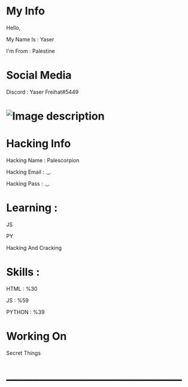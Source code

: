 # My Info

Hello, 

My Name Is : Yaser

I'm From : Palestine

# Social Media 

Discord : Yaser Freihat#5449

# ![Image description](https://raw.githubusercontent.com/Yaser-Freihat/Yaser-Freihat/main/Rainbow%20Line.gif)

# Hacking Info 

Hacking Name : Palescorpion

Hacking Email : ._.

Hacking Pass : ._.

# Learning : 

JS 

PY 

Hacking And Cracking

# Skills : 

HTML : %30

JS : %59

PYTHON : %39

# Working On 

Secret Things 

# ـــــــــــــــــــــــــــــــــــــــــــــــــــــــــ
